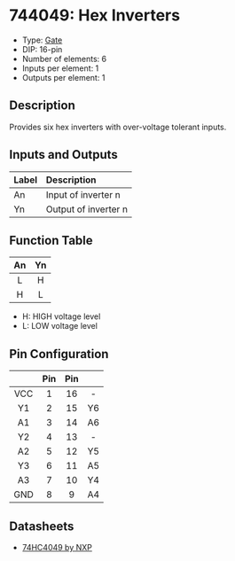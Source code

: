 # 744049: Hex Inverters

- Type: [Gate](gates.md)
- DIP: 16-pin
- Number of elements: 6
- Inputs per element: 1
- Outputs per element: 1

## Description

Provides six hex inverters with over-voltage tolerant inputs.

## Inputs and Outputs

| Label | Description            |
|:----- |:-----------------------|
| An    | Input of inverter n    |
| Yn    | Output of inverter n   |

## Function Table

| An  | Yn  |
|:---:|:---:|
| L   | H   |
| H   | L   |

- H: HIGH voltage level
- L: LOW voltage level

## Pin Configuration

|     | Pin | Pin |     |
|:---:|:---:|:---:|:---:|
| VCC |   1 |  16 | -   |
| Y1  |   2 |  15 | Y6  |
| A1  |   3 |  14 | A6  |
| Y2  |   4 |  13 | -   |
| A2  |   5 |  12 | Y5  |
| Y3  |   6 |  11 | A5  |
| A3  |   7 |  10 | Y4  |
| GND |   8 |   9 | A4  |

## Datasheets

- [74HC4049 by NXP](http://www.nxp.com/documents/data_sheet/74HC4049.pdf)
